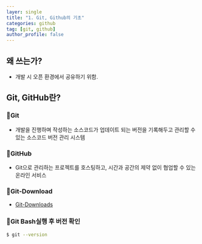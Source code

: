 ```yaml
---
layer: single
title: "1. Git, Github의 기초"
categories: github
tag: [git, github]
author_profile: false
---
```


## 왜 쓰는가?
- 개발 시 오픈 환경에서 공유하기 위함.


## Git, GitHub란?
### 📌**Git**
- 개발을 진행하며 작성하는 소스코드가 업데이트 되는 버전을 기록해두고 관리할 수 있는 소스코드 버전 관리 시스템


### 📌**GitHub**
- Git으로 관리하는 프로젝트를 호스팅하고, 시간과 공간의 제약 없이 협업할 수 있는 온라인 서비스


### 📌**Git-Download**
- [Git-Downloads](https://git-scm.com/downloads)


### 📌**Git Bash실행 후 버전 확인**
```bash
$ git --version
```
